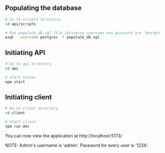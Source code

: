 ## Populating the database

```bash
# Go to scripts directory.
cd api/scripts

# Run populate_db.sql file (Assuming username and password are "postgres").
psql --username postgres -f populate_db.sql
```

## Initiating API

```bash
# Go to api directory.
cd api

# Start server.
npm start
```

## Initiating client

```bash
# Go to client directory.
cd client

# Start client.
npm run dev
```

You can now view the application at http://localhost:5173/

NOTE: Admin's username is 'admin'. Password for every user is '1234'. 

